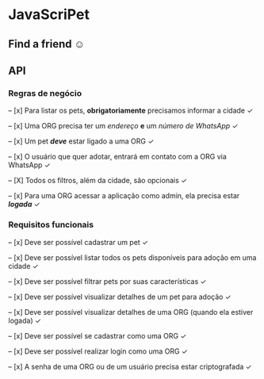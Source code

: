 # JavaScriPet 
## Find a friend ☺︎
## API

### Regras de negócio

– [x] Para listar os pets, **obrigatoriamente** precisamos informar a cidade ✓

– [x] Uma ORG precisa ter um *endereço* **e** um *número de WhatsApp* ✓

– [x] Um pet **_deve_** estar ligado a uma ORG ✓

– [x] O usuário que quer adotar, entrará em contato com a ORG via WhatsApp ✓

– [X] Todos os filtros, além da cidade, são opcionais ✓

– [x] Para uma ORG acessar a aplicação como admin, ela precisa estar ***logada*** ✓

### Requisitos funcionais

– [x] Deve ser possível cadastrar um pet ✓

– [x] Deve ser possível listar todos os pets disponíveis para adoção em uma cidade ✓

– [x] Deve ser possível filtrar pets por suas características ✓

– [x] Deve ser possível visualizar detalhes de um pet para adoção ✓

– [x] Deve ser possível visualizar detalhes de uma ORG (quando ela estiver logada) ✓

– [x] Deve ser possível se cadastrar como uma ORG ✓

– [x] Deve ser possível realizar login como uma ORG ✓

– [x] A senha de uma ORG ou de um usuário precisa estar criptografada ✓
